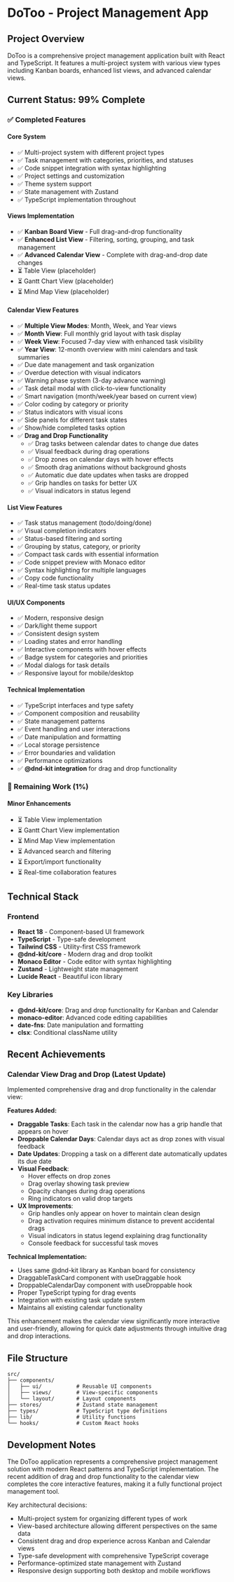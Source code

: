 # DoToo - Project Management App

## Project Overview
DoToo is a comprehensive project management application built with React and TypeScript. It features a multi-project system with various view types including Kanban boards, enhanced list views, and advanced calendar views.

## Current Status: 99% Complete

### ✅ Completed Features

#### Core System
- ✅ Multi-project system with different project types
- ✅ Task management with categories, priorities, and statuses
- ✅ Code snippet integration with syntax highlighting
- ✅ Project settings and customization
- ✅ Theme system support
- ✅ State management with Zustand
- ✅ TypeScript implementation throughout

#### Views Implementation
- ✅ **Kanban Board View** - Full drag-and-drop functionality
- ✅ **Enhanced List View** - Filtering, sorting, grouping, and task management
- ✅ **Advanced Calendar View** - Complete with drag-and-drop date changes
- ⏳ Table View (placeholder)
- ⏳ Gantt Chart View (placeholder)  
- ⏳ Mind Map View (placeholder)

#### Calendar View Features
- ✅ **Multiple View Modes**: Month, Week, and Year views
- ✅ **Month View**: Full monthly grid layout with task display
- ✅ **Week View**: Focused 7-day view with enhanced task visibility
- ✅ **Year View**: 12-month overview with mini calendars and task summaries
- ✅ Due date management and task organization
- ✅ Overdue detection with visual indicators
- ✅ Warning phase system (3-day advance warning)
- ✅ Task detail modal with click-to-view functionality
- ✅ Smart navigation (month/week/year based on current view)
- ✅ Color coding by category or priority
- ✅ Status indicators with visual icons
- ✅ Side panels for different task states
- ✅ Show/hide completed tasks option
- ✅ **Drag and Drop Functionality**
  - ✅ Drag tasks between calendar dates to change due dates
  - ✅ Visual feedback during drag operations
  - ✅ Drop zones on calendar days with hover effects
  - ✅ Smooth drag animations without background ghosts
  - ✅ Automatic due date updates when tasks are dropped
  - ✅ Grip handles on tasks for better UX
  - ✅ Visual indicators in status legend

#### List View Features
- ✅ Task status management (todo/doing/done)
- ✅ Visual completion indicators
- ✅ Status-based filtering and sorting
- ✅ Grouping by status, category, or priority
- ✅ Compact task cards with essential information
- ✅ Code snippet preview with Monaco editor
- ✅ Syntax highlighting for multiple languages
- ✅ Copy code functionality
- ✅ Real-time task status updates

#### UI/UX Components
- ✅ Modern, responsive design
- ✅ Dark/light theme support
- ✅ Consistent design system
- ✅ Loading states and error handling
- ✅ Interactive components with hover effects
- ✅ Badge system for categories and priorities
- ✅ Modal dialogs for task details
- ✅ Responsive layout for mobile/desktop

#### Technical Implementation
- ✅ TypeScript interfaces and type safety
- ✅ Component composition and reusability
- ✅ State management patterns
- ✅ Event handling and user interactions
- ✅ Date manipulation and formatting
- ✅ Local storage persistence
- ✅ Error boundaries and validation
- ✅ Performance optimizations
- ✅ **@dnd-kit integration** for drag and drop functionality

### 🔄 Remaining Work (1%)

#### Minor Enhancements
- ⏳ Table View implementation
- ⏳ Gantt Chart View implementation  
- ⏳ Mind Map View implementation
- ⏳ Advanced search and filtering
- ⏳ Export/import functionality
- ⏳ Real-time collaboration features

## Technical Stack

### Frontend
- **React 18** - Component-based UI framework
- **TypeScript** - Type-safe development
- **Tailwind CSS** - Utility-first CSS framework
- **@dnd-kit/core** - Modern drag and drop toolkit
- **Monaco Editor** - Code editor with syntax highlighting
- **Zustand** - Lightweight state management
- **Lucide React** - Beautiful icon library

### Key Libraries
- **@dnd-kit/core**: Drag and drop functionality for Kanban and Calendar
- **monaco-editor**: Advanced code editing capabilities
- **date-fns**: Date manipulation and formatting
- **clsx**: Conditional className utility

## Recent Achievements

### Calendar View Drag and Drop (Latest Update)
Implemented comprehensive drag and drop functionality in the calendar view:

**Features Added:**
- **Draggable Tasks**: Each task in the calendar now has a grip handle that appears on hover
- **Droppable Calendar Days**: Calendar days act as drop zones with visual feedback
- **Date Updates**: Dropping a task on a different date automatically updates its due date
- **Visual Feedback**: 
  - Hover effects on drop zones
  - Drag overlay showing task preview
  - Opacity changes during drag operations
  - Ring indicators on valid drop targets
- **UX Improvements**:
  - Grip handles only appear on hover to maintain clean design
  - Drag activation requires minimum distance to prevent accidental drags
  - Visual indicators in status legend explaining drag functionality
  - Console feedback for successful task moves

**Technical Implementation:**
- Uses same @dnd-kit library as Kanban board for consistency
- DraggableTaskCard component with useDraggable hook
- DroppableCalendarDay component with useDroppable hook
- Proper TypeScript typing for drag events
- Integration with existing task update system
- Maintains all existing calendar functionality

This enhancement makes the calendar view significantly more interactive and user-friendly, allowing for quick date adjustments through intuitive drag and drop interactions.

## File Structure
```
src/
├── components/
│   ├── ui/           # Reusable UI components
│   ├── views/        # View-specific components
│   └── layout/       # Layout components
├── stores/           # Zustand state management
├── types/            # TypeScript type definitions
├── lib/              # Utility functions
└── hooks/            # Custom React hooks
```

## Development Notes

The DoToo application represents a comprehensive project management solution with modern React patterns and TypeScript implementation. The recent addition of drag and drop functionality to the calendar view completes the core interactive features, making it a fully functional project management tool.

Key architectural decisions:
- Multi-project system for organizing different types of work
- View-based architecture allowing different perspectives on the same data
- Consistent drag and drop experience across Kanban and Calendar views
- Type-safe development with comprehensive TypeScript coverage
- Performance-optimized state management with Zustand
- Responsive design supporting both desktop and mobile workflows 